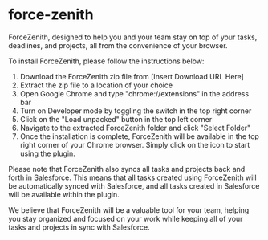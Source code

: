 # force-zenith

 ForceZenith, designed to help you and your team stay on top of your tasks, deadlines, and projects, all from the convenience of your browser.

To install ForceZenith, please follow the instructions below:

1. Download the ForceZenith zip file from [Insert Download URL Here]
2. Extract the zip file to a location of your choice
3. Open Google Chrome and type "chrome://extensions" in the address bar
4. Turn on Developer mode by toggling the switch in the top right corner
5. Click on the "Load unpacked" button in the top left corner
6. Navigate to the extracted ForceZenith folder and click "Select Folder"
7. Once the installation is complete, ForceZenith will be available in the top right corner of your Chrome browser. Simply click on the icon to start using the plugin.

Please note that ForceZenith also syncs all tasks and projects back and forth in Salesforce. This means that all tasks created using ForceZenith will be automatically synced with Salesforce, and all tasks created in Salesforce will be available within the plugin.

We believe that ForceZenith will be a valuable tool for your team, helping you stay organized and focused on your work while keeping all of your tasks and projects in sync with Salesforce.
